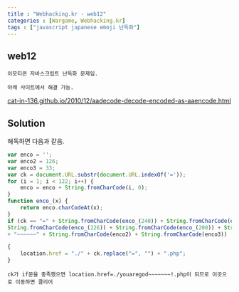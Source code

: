 ```yaml
---
title : "Webhacking.kr - web12"
categories : [Wargame, Webhacking.kr]
tags : ["javascript japanese emoji 난독화"]
---
```


## web12
```
이모티콘 자바스크립트 난독화 문제임.

아래 사이트에서 해결 가능.
```
<a href="https://cat-in-136.github.io/2010/12/aadecode-decode-encoded-as-aaencode.html" target="_blank">cat-in-136.github.io/2010/12/aadecode-decode-encoded-as-aaencode.html</a>  

## Solution
해독하면 다음과 같음.  
```javascript
var enco = '';
var enco2 = 126;
var enco3 = 33;
var ck = document.URL.substr(document.URL.indexOf('='));
for (i = 1; i < 122; i++) {
	enco = enco + String.fromCharCode(i, 0);
}
function enco_(x) {
	return enco.charCodeAt(x);
}
if (ck == "=" + String.fromCharCode(enco_(240)) + String.fromCharCode(enco_(220)) + String.fromCharCode(enco_(232)) + String.fromCharCode(enco_(192)) + 
String.fromCharCode(enco_(226)) + String.fromCharCode(enco_(200)) + String.fromCharCode(enco_(204)) + String.fromCharCode(enco_(222 - 2)) + String.fromCharCode(enco_(198)) 
+ "~~~~~~" + String.fromCharCode(enco2) + String.fromCharCode(enco3)) 

{
	location.href = "./" + ck.replace("=", "") + ".php";
}
```
```
ck가 if문을 충족했으면 location.href=./youaregod~~~~~~~!.php이 되므로 이곳으로 이동하면 클리어
```
